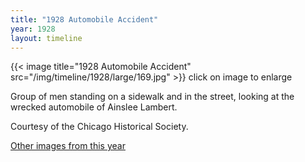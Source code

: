 ```yaml
---
title: "1928 Automobile Accident"
year: 1928
layout: timeline
---
```


{{< image title="1928 Automobile Accident" src="/img/timeline/1928/large/169.jpg" >}}
click on image to enlarge

Group of men standing on a sidewalk and in the street, looking at the wrecked automobile of Ainslee Lambert. 

Courtesy of the Chicago Historical Society.

[Other images from this year](/historical/timeline/1928)